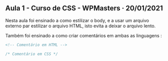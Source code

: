 ## Aula 1 - Curso de CSS - WPMasters · 20/01/2021

Nesta aula foi ensinado a como estilizar o body, e a usar um arquivo externo par estilizar o arquivo HTML, isto evita a deixar o arquivo lento.

Também foi ensinado a como criar comentários em ambas as linguagens :


```html
<!-- Comentário em HTML -->
```

```css
/* Comentário em CSS */
```